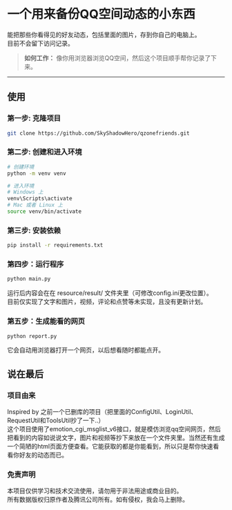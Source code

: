 # 一个用来备份QQ空间动态的小东西

能把那些你看得见的好友动态，包括里面的图片，存到你自己的电脑上。  
目前不会留下访问记录。

> **如何工作：** 像你用浏览器浏览QQ空间，然后这个项目顺手帮你记录了下来。

---

## 使用

### 第一步: 克隆项目 

```bash
git clone https://github.com/SkyShadowHero/qzonefriends.git
```

### 第二步: 创建和进入环境  

```bash
# 创建环境
python -m venv venv

# 进入环境
# Windows 上
venv\Scripts\activate
# Mac 或者 Linux 上
source venv/bin/activate
```

### 第三步: 安装依赖

```Bash
pip install -r requirements.txt
```

### 第四步：运行程序

```Bash
python main.py
```
运行后内容会在在 resource/result/ 文件夹里（可修改config.ini更改位置）。  
目前仅实现了文字和图片，视频，评论和点赞等未实现，且没有更新计划。

### 第五步：生成能看的网页

```Bash
python report.py
```
它会自动用浏览器打开一个网页，以后想看随时都能点开。
## 说在最后

### 项目由来
Inspired by 之前一个已删库的项目（把里面的ConfigUtil、LoginUtil、RequestUtil和ToolsUtil抄了一下..）  
这个项目使用了emotion_cgi_msglist_v6接口，就是模仿浏览qq空间网页，然后把看到的内容如说说文字，图片和视频等抄下来放在一个文件夹里。当然还有生成一个简陋的html页面方便查看。它能获取的都是你能看到，所以只是帮你快速看看你好友的动态而已。

### 免责声明
本项目仅供学习和技术交流使用，请勿用于非法用途或商业目的。  
所有数据版权归原作者及腾讯公司所有。如有侵权，我会马上删除。